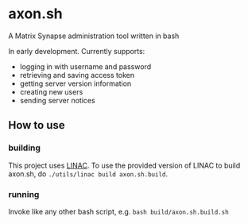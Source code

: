 # axon.sh

A Matrix Synapse administration tool written in bash

In early development. Currently supports:
 - logging in with username and password
 - retrieving and saving access token
 - getting server version information
 - creating new users
 - sending server notices

 ## How to use
 
### building

 This project uses [LINAC](https://git.thisisjoes.site/joe/linac). To use the provided version of LINAC to build
 axon.sh, do `./utils/linac build axon.sh.build`.

### running

 Invoke like any other bash script, e.g. `bash build/axon.sh.build.sh`
